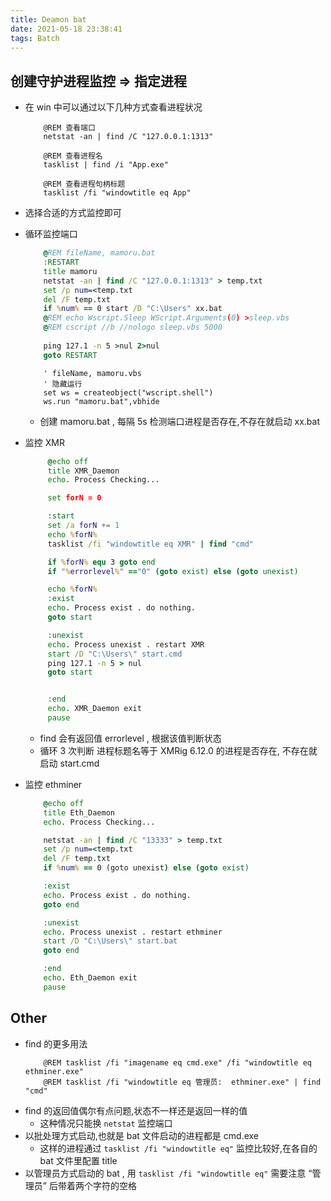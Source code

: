 ```yaml
---
title: Deamon bat
date: 2021-05-18 23:38:41
tags: Batch
---
```


## 创建守护进程监控 => 指定进程

- 在 win 中可以通过以下几种方式查看进程状况
    ```BAT
        @REM 查看端口
        netstat -an | find /C "127.0.0.1:1313"

        @REM 查看进程名
        tasklist | find /i "App.exe" 

        @REM 查看进程句柄标题
        tasklist /fi "windowtitle eq App"
    ```
<!-- more -->
- 选择合适的方式监控即可

- 循环监控端口
    ```bat
        @REM fileName, mamoru.bat
        :RESTART
        title mamoru
        netstat -an | find /C "127.0.0.1:1313" > temp.txt 
        set /p num=<temp.txt
        del /F temp.txt
        if %num% == 0 start /D "C:\Users" xx.bat
        @REM echo Wscript.Sleep WScript.Arguments(0) >sleep.vbs
        @REM cscript //b //nologo sleep.vbs 5000
     
        ping 127.1 -n 5 >nul 2>nul
        goto RESTART
    ```
    ```vbs
        ' fileName, mamoru.vbs
        ' 隐藏运行
        set ws = createobject("wscript.shell")
        ws.run "mamoru.bat",vbhide
    ```
    - 创建 mamoru.bat , 每隔 5s 检测端口进程是否存在,不存在就启动 xx.bat

- 监控 XMR
   ```bat
        @echo off
        title XMR_Daemon
        echo. Process Checking...

        set forN = 0

        :start
        set /a forN += 1
        echo %forN%
        tasklist /fi "windowtitle eq XMR" | find "cmd"

        if %forN% equ 3 goto end
        if "%errorlevel%" =="0" (goto exist) else (goto unexist)

        echo %forN%
        :exist
        echo. Process exist . do nothing.
        goto start

        :unexist
        echo. Process unexist . restart XMR
        start /D "C:\Users\" start.cmd
        ping 127.1 -n 5 > nul
        goto start


        :end
        echo. XMR_Daemon exit
        pause
   ```
   - find 会有返回值 errorlevel , 根据该值判断状态
   - 循环 3 次判断 进程标题名等于 XMRig 6.12.0 的进程是否存在, 不存在就启动 start.cmd

- 监控 ethminer 
    ```bat
        @echo off
        title Eth_Daemon
        echo. Process Checking...

        netstat -an | find /C "13333" > temp.txt 
        set /p num=<temp.txt
        del /F temp.txt
        if %num% == 0 (goto unexist) else (goto exist)

        :exist
        echo. Process exist . do nothing.
        goto end

        :unexist
        echo. Process unexist . restart ethminer
        start /D "C:\Users\" start.bat
        goto end

        :end
        echo. Eth_Daemon exit
        pause
    ```

## Other
- find 的更多用法
    ```BAT
        @REM tasklist /fi "imagename eq cmd.exe" /fi "windowtitle eq ethminer.exe" 
        @REM tasklist /fi "windowtitle eq 管理员:  ethminer.exe" | find "cmd"
    ```
- find 的返回值偶尔有点问题,状态不一样还是返回一样的值
    - 这种情况只能换 `netstat` 监控端口
- 以批处理方式启动,也就是 bat 文件启动的进程都是 cmd.exe
    - 这样的进程通过  `tasklist /fi "windowtitle eq"` 监控比较好,在各自的 bat 文件里配置 title
- 以管理员方式启动的 bat , 用 `tasklist /fi "windowtitle eq"` 需要注意 “管理员” 后带着两个字符的空格